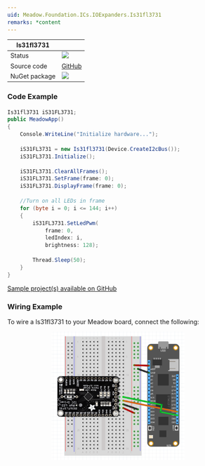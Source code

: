 ```yaml
---
uid: Meadow.Foundation.ICs.IOExpanders.Is31fl3731
remarks: *content
---
```


| Is31fl3731 | |
|--------|--------|
| Status | <img src="https://img.shields.io/badge/Working-brightgreen" style="width: auto; height: -webkit-fill-available;" /> |
| Source code | [GitHub](https://github.com/WildernessLabs/Meadow.Foundation/tree/master/Source/Meadow.Foundation.Peripherals/ICs.IOExpanders.Is31fl3731) |
| NuGet package | <a href="https://www.nuget.org/packages/Meadow.Foundation.ICs.IOExpanders.Is31fl3731/" target="_blank"><img src="https://img.shields.io/nuget/v/Meadow.Foundation.ICs.IOExpanders.Is31fl3731.svg?label=Meadow.Foundation.ICs.IOExpanders.Is31fl3731" /></a> |

### Code Example

```csharp
Is31fl3731 iS31FL3731;
public MeadowApp()
{
    Console.WriteLine("Initialize hardware...");

    iS31FL3731 = new Is31fl3731(Device.CreateI2cBus());
    iS31FL3731.Initialize();

    iS31FL3731.ClearAllFrames();
    iS31FL3731.SetFrame(frame: 0);
    iS31FL3731.DisplayFrame(frame: 0);

    //Turn on all LEDs in frame
    for (byte i = 0; i <= 144; i++)
    {
        iS31FL3731.SetLedPwm(
            frame: 0, 
            ledIndex: i, 
            brightness: 128);

        Thread.Sleep(50);
    }
}

```

[Sample project(s) available on GitHub](https://github.com/WildernessLabs/Meadow.Foundation/tree/master/Source/Meadow.Foundation.Peripherals/ICs.IOExpanders.Is31fl3731/Samples/ICs.IOExpanders.Is31fl3731_Sample)

### Wiring Example

To wire a Is31fl3731 to your Meadow board, connect the following:

<img src="../../API_Assets/Meadow.Foundation.ICs.IOExpanders.Is31fl3731/Is31fl3731_Fritzing.png" 
    style="width: 60%; display: block; margin-left: auto; margin-right: auto;" />

